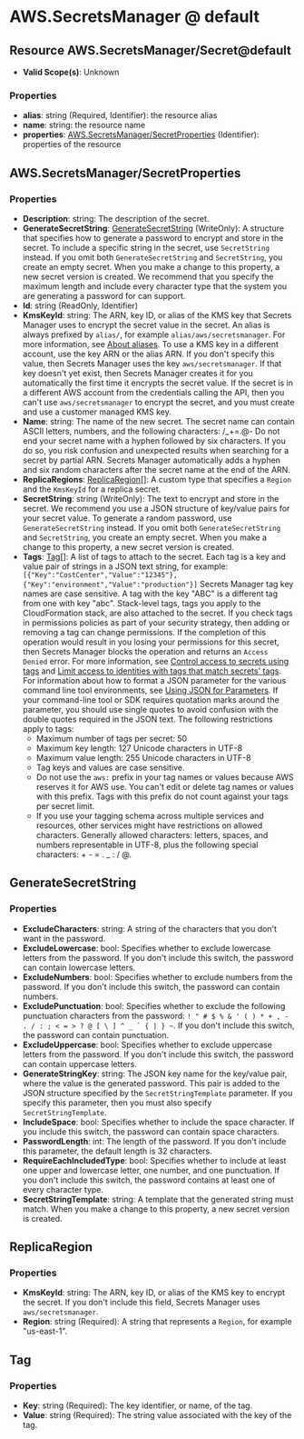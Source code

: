 # AWS.SecretsManager @ default

## Resource AWS.SecretsManager/Secret@default
* **Valid Scope(s)**: Unknown
### Properties
* **alias**: string (Required, Identifier): the resource alias
* **name**: string: the resource name
* **properties**: [AWS.SecretsManager/SecretProperties](#awssecretsmanagersecretproperties) (Identifier): properties of the resource

## AWS.SecretsManager/SecretProperties
### Properties
* **Description**: string: The description of the secret.
* **GenerateSecretString**: [GenerateSecretString](#generatesecretstring) (WriteOnly): A structure that specifies how to generate a password to encrypt and store in the secret. To include a specific string in the secret, use ``SecretString`` instead. If you omit both ``GenerateSecretString`` and ``SecretString``, you create an empty secret. When you make a change to this property, a new secret version is created.
 We recommend that you specify the maximum length and include every character type that the system you are generating a password for can support.
* **Id**: string (ReadOnly, Identifier)
* **KmsKeyId**: string: The ARN, key ID, or alias of the KMS key that Secrets Manager uses to encrypt the secret value in the secret. An alias is always prefixed by ``alias/``, for example ``alias/aws/secretsmanager``. For more information, see [About aliases](https://docs.aws.amazon.com/kms/latest/developerguide/alias-about.html).
 To use a KMS key in a different account, use the key ARN or the alias ARN.
 If you don't specify this value, then Secrets Manager uses the key ``aws/secretsmanager``. If that key doesn't yet exist, then Secrets Manager creates it for you automatically the first time it encrypts the secret value.
 If the secret is in a different AWS account from the credentials calling the API, then you can't use ``aws/secretsmanager`` to encrypt the secret, and you must create and use a customer managed KMS key.
* **Name**: string: The name of the new secret.
 The secret name can contain ASCII letters, numbers, and the following characters: /_+=.@-
 Do not end your secret name with a hyphen followed by six characters. If you do so, you risk confusion and unexpected results when searching for a secret by partial ARN. Secrets Manager automatically adds a hyphen and six random characters after the secret name at the end of the ARN.
* **ReplicaRegions**: [ReplicaRegion](#replicaregion)[]: A custom type that specifies a ``Region`` and the ``KmsKeyId`` for a replica secret.
* **SecretString**: string (WriteOnly): The text to encrypt and store in the secret. We recommend you use a JSON structure of key/value pairs for your secret value. To generate a random password, use ``GenerateSecretString`` instead. If you omit both ``GenerateSecretString`` and ``SecretString``, you create an empty secret. When you make a change to this property, a new secret version is created.
* **Tags**: [Tag](#tag)[]: A list of tags to attach to the secret. Each tag is a key and value pair of strings in a JSON text string, for example:
  ``[{"Key":"CostCenter","Value":"12345"},{"Key":"environment","Value":"production"}]`` 
 Secrets Manager tag key names are case sensitive. A tag with the key "ABC" is a different tag from one with key "abc".
 Stack-level tags, tags you apply to the CloudFormation stack, are also attached to the secret. 
 If you check tags in permissions policies as part of your security strategy, then adding or removing a tag can change permissions. If the completion of this operation would result in you losing your permissions for this secret, then Secrets Manager blocks the operation and returns an ``Access Denied`` error. For more information, see [Control access to secrets using tags](https://docs.aws.amazon.com/secretsmanager/latest/userguide/auth-and-access_examples.html#tag-secrets-abac) and [Limit access to identities with tags that match secrets' tags](https://docs.aws.amazon.com/secretsmanager/latest/userguide/auth-and-access_examples.html#auth-and-access_tags2).
 For information about how to format a JSON parameter for the various command line tool environments, see [Using JSON for Parameters](https://docs.aws.amazon.com/cli/latest/userguide/cli-using-param.html#cli-using-param-json). If your command-line tool or SDK requires quotation marks around the parameter, you should use single quotes to avoid confusion with the double quotes required in the JSON text.
 The following restrictions apply to tags:
  +  Maximum number of tags per secret: 50
  +  Maximum key length: 127 Unicode characters in UTF-8
  +  Maximum value length: 255 Unicode characters in UTF-8
  +  Tag keys and values are case sensitive.
  +  Do not use the ``aws:`` prefix in your tag names or values because AWS reserves it for AWS use. You can't edit or delete tag names or values with this prefix. Tags with this prefix do not count against your tags per secret limit.
  +  If you use your tagging schema across multiple services and resources, other services might have restrictions on allowed characters. Generally allowed characters: letters, spaces, and numbers representable in UTF-8, plus the following special characters: + - = . _ : / @.

## GenerateSecretString
### Properties
* **ExcludeCharacters**: string: A string of the characters that you don't want in the password.
* **ExcludeLowercase**: bool: Specifies whether to exclude lowercase letters from the password. If you don't include this switch, the password can contain lowercase letters.
* **ExcludeNumbers**: bool: Specifies whether to exclude numbers from the password. If you don't include this switch, the password can contain numbers.
* **ExcludePunctuation**: bool: Specifies whether to exclude the following punctuation characters from the password: ``! " # $ % & ' ( ) * + , - . / : ; < = > ? @ [ \ ] ^ _ ` { | } ~``. If you don't include this switch, the password can contain punctuation.
* **ExcludeUppercase**: bool: Specifies whether to exclude uppercase letters from the password. If you don't include this switch, the password can contain uppercase letters.
* **GenerateStringKey**: string: The JSON key name for the key/value pair, where the value is the generated password. This pair is added to the JSON structure specified by the ``SecretStringTemplate`` parameter. If you specify this parameter, then you must also specify ``SecretStringTemplate``.
* **IncludeSpace**: bool: Specifies whether to include the space character. If you include this switch, the password can contain space characters.
* **PasswordLength**: int: The length of the password. If you don't include this parameter, the default length is 32 characters.
* **RequireEachIncludedType**: bool: Specifies whether to include at least one upper and lowercase letter, one number, and one punctuation. If you don't include this switch, the password contains at least one of every character type.
* **SecretStringTemplate**: string: A template that the generated string must match. When you make a change to this property, a new secret version is created.

## ReplicaRegion
### Properties
* **KmsKeyId**: string: The ARN, key ID, or alias of the KMS key to encrypt the secret. If you don't include this field, Secrets Manager uses ``aws/secretsmanager``.
* **Region**: string (Required): A string that represents a ``Region``, for example "us-east-1".

## Tag
### Properties
* **Key**: string (Required): The key identifier, or name, of the tag.
* **Value**: string (Required): The string value associated with the key of the tag.

